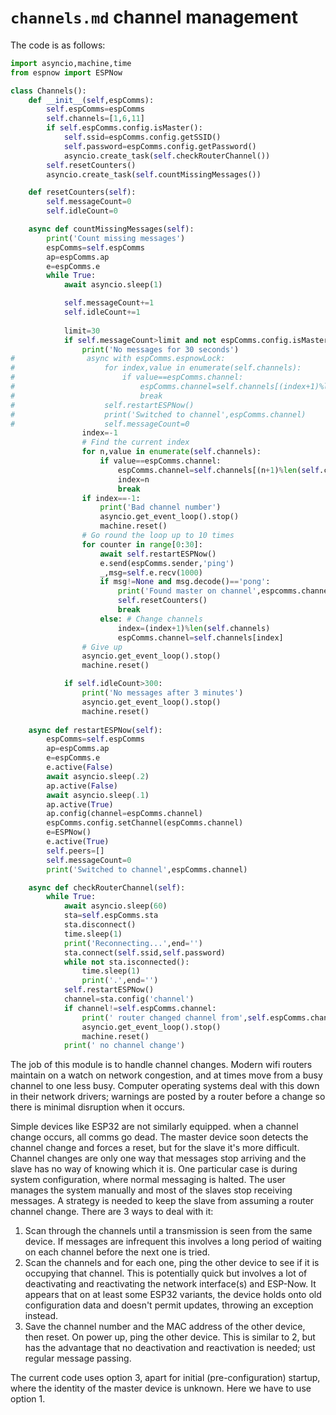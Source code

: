 # `channels.md` channel management

The code is as follows:
```python
import asyncio,machine,time
from espnow import ESPNow

class Channels():
    def __init__(self,espComms):
        self.espComms=espComms
        self.channels=[1,6,11]
        if self.espComms.config.isMaster():
            self.ssid=espComms.config.getSSID()
            self.password=espComms.config.getPassword()
            asyncio.create_task(self.checkRouterChannel())
        self.resetCounters()
        asyncio.create_task(self.countMissingMessages())

    def resetCounters(self):
        self.messageCount=0
        self.idleCount=0

    async def countMissingMessages(self):
        print('Count missing messages')
        espComms=self.espComms
        ap=espComms.ap
        e=espComms.e
        while True:
            await asyncio.sleep(1)

            self.messageCount+=1
            self.idleCount+=1
            
            limit=30
            if self.messageCount>limit and not espComms.config.isMaster():
                print('No messages for 30 seconds')
#                async with espComms.espnowLock:
#                    for index,value in enumerate(self.channels):
#                        if value==espComms.channel:
#                            espComms.channel=self.channels[(index+1)%len(self.channels)]
#                            break
#                    self.restartESPNow()
#                    print('Switched to channel',espComms.channel)
#                    self.messageCount=0
                index=-1
                # Find the current index
                for n,value in enumerate(self.channels):
                    if value==espComms.channel:
                        espComms.channel=self.channels[(n+1)%len(self.channels)]
                        index=n
                        break
                if index==-1:
                    print('Bad channel number')
                    asyncio.get_event_loop().stop()
                    machine.reset()
                # Go round the loop up to 10 times
                for counter in range[0:30]:
                    await self.restartESPNow()
                    e.send(espComms.sender,'ping')
                    _,msg=self.e.recv(1000)
                    if msg!=None and msg.decode()=='pong':
                        print('Found master on channel',espcomms.channel)
                        self.resetCounters()
                        break
                    else: # Change channels
                        index=(index+1)%len(self.channels)
                        espComms.channel=self.channels[index]
                # Give up
                asyncio.get_event_loop().stop()
                machine.reset()

            if self.idleCount>300:
                print('No messages after 3 minutes')
                asyncio.get_event_loop().stop()
                machine.reset()
    
    async def restartESPNow(self):
        espComms=self.espComms
        ap=espComms.ap
        e=espComms.e
        e.active(False)
        await asyncio.sleep(.2)            
        ap.active(False)
        await asyncio.sleep(.1)
        ap.active(True)
        ap.config(channel=espComms.channel)
        espComms.config.setChannel(espComms.channel)   
        e=ESPNow()
        e.active(True)
        self.peers=[]
        self.messageCount=0
        print('Switched to channel',espComms.channel)

    async def checkRouterChannel(self):
        while True:
            await asyncio.sleep(60)
            sta=self.espComms.sta
            sta.disconnect()
            time.sleep(1)
            print('Reconnecting...',end='')
            sta.connect(self.ssid,self.password)
            while not sta.isconnected():
                time.sleep(1)
                print('.',end='')
            self.restartESPNow()
            channel=sta.config('channel')
            if channel!=self.espComms.channel:
                print(' router changed channel from',self.espComms.channel,'to',channel)
                asyncio.get_event_loop().stop()
                machine.reset()
            print(' no channel change')
```
The job of this module is to handle channel changes. Modern wifi routers maintain on a watch on network congestion, and at times move from a busy channel to one less busy. Computer operating systems deal with this down in their network drivers; warnings are posted by a router before a change so there is minimal disruption when it occurs.

Simple devices like ESP32 are not similarly equipped. when a channel change occurs, all comms go dead. The master device soon detects the channel change and forces a reset, but for the slave it's more difficult. Channel changes are only one way that messages stop arriving and the slave has no way of knowing which it is. One particular case is during system configuration, where normal messaging is halted. The user manages the system manually and most of the slaves stop receiving messages. A strategy is needed to keep the slave from assuming a router channel change. There are 3 ways to deal with it:

 1. Scan through the channels until a transmission is seen from the same device. If messages are infrequent this involves a long period of waiting on each channel before the next one is tried.
 1. Scan the channels and for each one, ping the other device to see if it is occupying that channel. This is potentially quick but involves a lot of deactivating and reactivating the network interface(s) and ESP-Now. It appears that on at least some ESP32 variants, the device holds onto old configuration data and doesn't permit updates, throwing an exception instead.
 1. Save the channel number and the MAC address of the other device, then reset. On power up, ping the other device. This is similar to 2, but has the advantage that no deactivation and reactivation is needed; ust regular message passing.
 
The current code uses option 3, apart for initial (pre-configuration) startup, where the identity of the master device is unknown. Here we have to use option 1.
